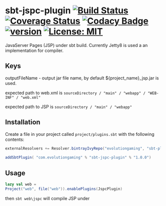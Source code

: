 # sbt-jspc-plugin [![Build Status](https://travis-ci.org/evolution-gaming/sbt-jspc-plugin.svg)](https://travis-ci.org/evolution-gaming/sbt-jspc-plugin) [![Coverage Status](https://coveralls.io/repos/evolution-gaming/sbt-jspc-plugin/badge.svg)](https://coveralls.io/r/evolution-gaming/sbt-jspc-plugin) [![Codacy Badge](https://api.codacy.com/project/badge/Grade/bd1e6d9f30a14352913fec06b3a04ad1)](https://www.codacy.com/app/evolution-gaming/sbt-jspc-plugin?utm_source=github.com&amp;utm_medium=referral&amp;utm_content=evolution-gaming/sbt-jspc-plugin&amp;utm_campaign=Badge_Grade) [![version](https://api.bintray.com/packages/evolutiongaming/sbt-plugins/sbt-jspc-plugin/images/download.svg)](https://bintray.com/evolutiongaming/sbt-plugins/sbt-jspc-plugin/_latestVersion) [![License: MIT](https://img.shields.io/badge/License-MIT-yellowgreen.svg)](https://opensource.org/licenses/MIT)

JavaServer Pages (JSP) under sbt build. Currently Jetty8 is used a an implementation for compiler.

## Keys

outputFileName - output jar file name, by default ${project_name}_jsp.jar is used.

expected path to web.xml is
``` sourceDirectory / "main" / "webapp" / "WEB-INF" / "web.xml" ```

expected path to JSP is 
``` sourceDirectory / "main" / "webapp" ```

## Installation

Create a file in your project called `project/plugins.sbt` with the following contents:

```scala
externalResolvers += Resolver.bintrayIvyRepo("evolutiongaming", "sbt-plugins") 
 
addSbtPlugin( "com.evolutiongaming" % "sbt-jspc-plugin" % "1.0.0")
```

## Usage
```scala
lazy val web = 
Project("web", file("web")).enablePlugins(JspcPlugin)
```

then ```sbt web\jspc``` will compile JSP under ``` ```